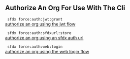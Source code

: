 ## Authorize An Org For Use With The Cli



``` sfdx force:auth:jwt:grant```   
 [authorize an org using the jwt flow](/docsC:\Users\dancolq\Documents\sfdxDocs\app\docs\authorizeanorgforusewiththecli.md)

``` sfdx force:auth:sfdxurl:store```   
 [authorize an org using an sfdx auth url](/docsC:\Users\dancolq\Documents\sfdxDocs\app\docs\authorizeanorgforusewiththecli.md)

``` sfdx force:auth:web:login```   
 [authorize an org using the web login flow](/docsC:\Users\dancolq\Documents\sfdxDocs\app\docs\authorizeanorgforusewiththecli.md)

